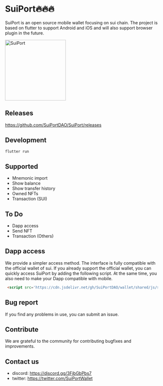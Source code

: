 # SuiPort🔥🔥🔥
SuiPort is an open source mobile wallet focusing on sui chain. The project is based on flutter to support Android and iOS and will also support browser plugin in the future.

<img src="https://github.com/SuiPortDAO/wallet/blob/main/screenshots/home.png?raw=true" width="200" alt="SuiPort"/>


## Releases
https://github.com/SuiPortDAO/SuiPort/releases

## Development
```bash
flutter run
```
## Supported
- Mnemonic import
- Show balance
- Show transfer history
- Owned NFTs
- Transaction (SUI)

## To Do
- Dapp access
- Send NFT
- Transaction (Others)

## Dapp access
We provide a simpler access method. The interface is fully compatible with the official wallet of sui. If you already support the official wallet, you can quickly access SuiPort by adding the following script. At the same time, you also need to make your Dapp compatible with mobile.

```html
 <script src='https://cdn.jsdelivr.net/gh/SuiPortDAO/wallet/shared/js/sdk/suiport.min.js' />
```

## Bug report
If you find any problems in use, you can submit an issue.

## Contribute
We are grateful to the community for contributing bugfixes and improvements.

## Contact us
- discord: https://discord.gg/3FjbGbPbs7
- twitter: https://twitter.com/SuiPortWallet
